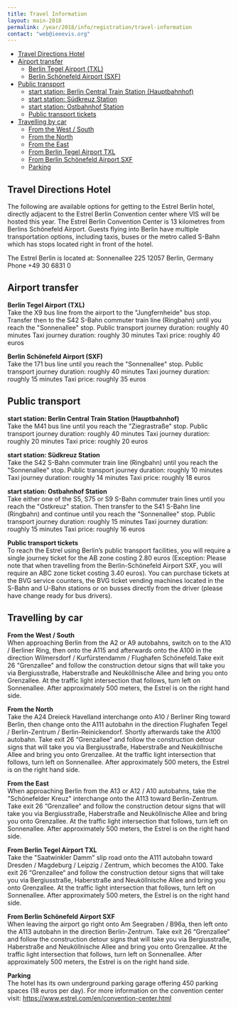 ```yaml
---
title: Travel Information
layout: main-2018
permalink: /year/2018/info/registration/travel-information
contact: "web@ieeevis.org"
---
```


* [Travel Directions Hotel](#hotel) 
* [Airport transfer](#airport) 
  * [Berlin Tegel Airport (TXL)](#airport-tegel)
  * [Berlin Schönefeld Airport (SXF)](#airport-schoenefeld)
* [Public transport](#public-transport) 
  * [start station: Berlin Central Train Station (Hauptbahnhof)](#central-station)
  * [start station: Südkreuz Station ](#suedkreuz) 
  * [start station: Ostbahnhof Station](#ostbahnhof)
  * [Public transport tickets](#tickets)
* [Travelling by car](#car)
  * [From the West / South](#car-west-south)
  * [From the North](#car-north)
  * [From the East](#car-east)
  * [From Berlin Tegel Airport TXL ](#car-tegel)
  * [From Berlin Schönefeld Airport SXF  ](#car-schoenefeld)
  * [Parking](#car-parking)


## <a name='hotel'></a>Travel Directions Hotel
The following are available options for getting to the Estrel Berlin hotel, directly adjacent to the Estrel Berlin Convention center where VIS will be hosted this year. The Estrel Berlin Convention Center is 13 kilometres from Berlins Schönefeld Airport. Guests flying into Berlin have multiple transportation options, including taxis, buses or the metro called S-Bahn which has stops located right in front of the hotel.

The Estrel Berlin is located at:
Sonnenallee 225
12057 Berlin, Germany
Phone +49 30 6831 0

## <a name='airport'></a>Airport transfer
<a name='airport-tegel'></a>**Berlin Tegel Airport (TXL)**  
Take the X9 bus line from the airport to the "Jungfernheide" bus stop. Transfer then to the S42 S-Bahn commuter train line (Ringbahn) until you reach the "Sonnenallee" stop.
Public transport journey duration: roughly 40 minutes
Taxi journey duration: roughly 30 minutes
Taxi price: roughly 40 euros 

<a name='airport-schoenefeld'></a>**Berlin Schönefeld Airport (SXF)**  
Take the 171 bus line until you reach the "Sonnenallee" stop.
Public transport journey duration: roughly 40 minutes
Taxi journey duration: roughly 15 minutes
Taxi price: roughly 35 euros 

## <a name='public-transport'></a>Public transport 
<a name='central-station'></a> **start station: Berlin Central Train Station (Hauptbahnhof)**   
Take the M41 bus line until you reach the "Ziegrastraße" stop.
Public transport journey duration: roughly 40 minutes
Taxi journey duration: roughly 20 minutes
Taxi price: roughly 20 euros

<a name='suedkreuz'></a>**start station: Südkreuz Station**  
Take the S42 S-Bahn commuter train line (Ringbahn) until you reach the "Sonnenallee" stop.
Public transport journey duration: roughly 10 minutes
Taxi journey duration: roughly 14 minutes
Taxi price: roughly 18 euros 

<a name='ostbahnhof'></a>**start station: Ostbahnhof Station**    
Take either one of the S5, S75 or S9 S-Bahn commuter train lines until you reach the "Ostkreuz" station. Then transfer to the S41 S-Bahn line (Ringbahn) and continue until you reach the "Sonnenallee" stop.
Public transport journey duration: roughly 15 minutes
Taxi journey duration: roughly 15 minutes
Taxi price: roughly 16 euros 

<a name='tickets'></a>**Public transport tickets**   
To reach the Estrel using Berlin’s public transport facilities, you will require a single journey ticket for the AB zone costing 2.80 euros (Exception: Please note that when travelling from the Berlin-Schönefeld Airport SXF, you will require an ABC zone ticket costing 3.40 euros). You can purchase tickets at the BVG service counters, the BVG ticket vending machines located in the S-Bahn and U-Bahn stations or on busses directly from the driver (please have change ready for bus drivers).  

## <a name='car'></a>Travelling by car
<a name='car-west-south'></a>**From the West / South**  
When approaching Berlin from the A2 or A9 autobahns, switch on to the A10 / Berliner Ring, then onto the A115 and afterwards onto the A100 in the direction Wilmersdorf / Kurfürstendamm / Flughafen Schönefeld.Take exit 26 "Grenzallee" and follow the construction detour signs that will take you via Bergiusstraße, Haberstraße and Neuköllnische Allee and bring you onto Grenzallee. At the traffic light intersection that follows, turn left on Sonnenallee. After approximately 500 meters, the Estrel is on the right hand side. 

<a name='car-north'></a>**From the North**   
Take the A24 Dreieck Havelland interchange onto A10 / Berliner Ring toward Berlin, then change onto the A111 autobahn in the direction Flughafen Tegel / Berlin-Zentrum / Berlin-Reinickendorf. Shortly afterwards take the A100 autobahn. Take exit 26 “Grenzallee“ and follow the construction detour signs that will take you via Bergiusstraße, Haberstraße and Neuköllnische Allee and bring you onto Grenzallee. At the traffic light intersection that follows, turn left on Sonnenallee. After approximately 500 meters, the Estrel is on the right hand side. 

<a name='car-east'></a>**From the East**     
When approaching Berlin from the A13 or A12 / A10 autobahns, take the "Schönefelder Kreuz" interchange onto the A113 toward Berlin-Zentrum. Take exit 26 “Grenzallee“ and follow the construction detour signs that will take you via Bergiusstraße, Haberstraße and Neuköllnische Allee and bring you onto Grenzallee. At the traffic light intersection that follows, turn left on Sonnenallee. After approximately 500 meters, the Estrel is on the right hand side. 

<a name='car-tegel'></a>**From Berlin Tegel Airport TXL**   
Take the "Saatwinkler Damm" slip road onto the A111 autobahn toward Dresden / Magdeburg / Leipzig / Zentrum, which becomes the A100. Take exit 26 “Grenzallee“ and follow the construction detour signs that will take you via Bergiusstraße, Haberstraße and Neuköllnische Allee and bring you onto Grenzallee. At the traffic light intersection that follows, turn left on Sonnenallee. After approximately 500 meters, the Estrel is on the right hand side. 

<a name='car-schoenefeld'></a>**From Berlin Schönefeld Airport SXF**   
When leaving the airport go right onto Am Seegraben / B96a, then left onto the A113 autobahn in the direction Berlin-Zentrum. Take exit 26 “Grenzallee“ and follow the construction detour signs that will take you via Bergiusstraße, Haberstraße and Neuköllnische Allee and bring you onto Grenzallee. At the traffic light intersection that follows, turn left on Sonnenallee. After approximately 500 meters, the Estrel is on the right hand side. 

<a name='car-parking'></a>**Parking**   
The hotel has its own underground parking garage offering 450 parking spaces (18 euros per day).
For more information on the convention center visit: <a href="https://www.estrel.com/en/convention-center.html">https://www.estrel.com/en/convention-center.html</a>


